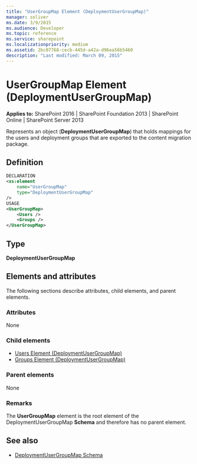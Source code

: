 ```yaml
---
title: "UserGroupMap Element (DeploymentUserGroupMap)"
manager: soliver
ms.date: 3/9/2015
ms.audience: Developer
ms.topic: reference
ms.service: sharepoint
ms.localizationpriority: medium
ms.assetid: 2bc07768-cecb-445d-a42a-d96ea56b5460
description: "Last modified: March 09, 2015"
---
```


# UserGroupMap Element (DeploymentUserGroupMap)

**Applies to:** SharePoint 2016 | SharePoint Foundation 2013 | SharePoint Online | SharePoint Server 2013
  
Represents an object (**DeploymentUserGroupMap**) that holds mappings for the users and deployment groups that are exported to the content migration package.

## Definition

```XML
DECLARATION
<xs:element 
    name="UserGroupMap"
    type="DeploymentUserGroupMap" 
/>
USAGE
<UserGroupMap>
    <Users />
    <Groups />
</UserGroupMap>

```

## Type

**DeploymentUserGroupMap**
  
## Elements and attributes

The following sections describe attributes, child elements, and parent elements.

### Attributes

None
   
### Child elements

- [Users Element (DeploymentUserGroupMap)](users-element-deploymentusergroupmap.md) 
- [Groups Element (DeploymentUserGroupMap)](groups-element-deploymentusergroupmap.md) 
   
### Parent elements

None
   
### Remarks

The **UserGroupMap** element is the root element of the DeploymentUserGroupMap **Schema** and therefore has no parent element. 
  
## See also

- [DeploymentUserGroupMap Schema](deploymentusergroupmap-schema.md)


